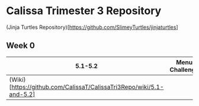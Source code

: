# Calissa Trimester 3 Repository

(Jinja Turtles Repository)[https://github.com/SlimeyTurtles/jinjaturtles]


## Week 0

| 5.1-5.2 | Menu Challenge | Christmas Tree | 
| --- | --- | --- |
| (Wiki)[https://github.com/CalissaT/CalissaTri3Repo/wiki/5.1-and-5.2] |
